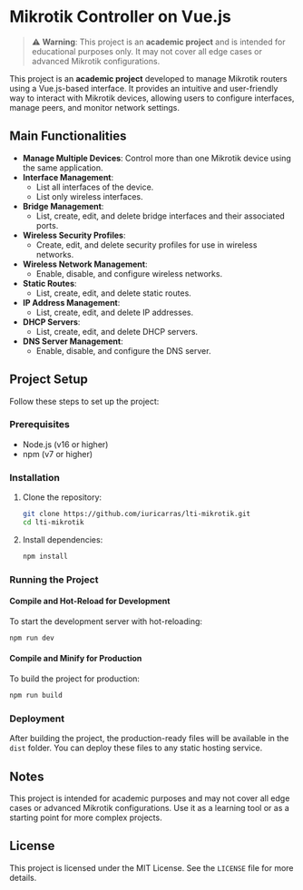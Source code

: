# Mikrotik Controller on Vue.js

> ⚠️ **Warning**: This project is an **academic project** and is intended for educational purposes only. It may not cover all edge cases or advanced Mikrotik configurations.

This project is an **academic project** developed to manage Mikrotik routers using a Vue.js-based interface. It provides an intuitive and user-friendly way to interact with Mikrotik devices, allowing users to configure interfaces, manage peers, and monitor network settings.

## Main Functionalities

- **Manage Multiple Devices**: Control more than one Mikrotik device using the same application.
- **Interface Management**:
  - List all interfaces of the device.
  - List only wireless interfaces.
- **Bridge Management**:
  - List, create, edit, and delete bridge interfaces and their associated ports.
- **Wireless Security Profiles**:
  - Create, edit, and delete security profiles for use in wireless networks.
- **Wireless Network Management**:
  - Enable, disable, and configure wireless networks.
- **Static Routes**:
  - List, create, edit, and delete static routes.
- **IP Address Management**:
  - List, create, edit, and delete IP addresses.
- **DHCP Servers**:
  - List, create, edit, and delete DHCP servers.
- **DNS Server Management**:
  - Enable, disable, and configure the DNS server.

## Project Setup

Follow these steps to set up the project:

### Prerequisites

- Node.js (v16 or higher)
- npm (v7 or higher)

### Installation

1. Clone the repository:
   ```sh
   git clone https://github.com/iuricarras/lti-mikrotik.git
   cd lti-mikrotik
   ```

2. Install dependencies:
   ```sh
   npm install
   ```

### Running the Project

#### Compile and Hot-Reload for Development
To start the development server with hot-reloading:
```sh
npm run dev
```

#### Compile and Minify for Production
To build the project for production:
```sh
npm run build
```

### Deployment
After building the project, the production-ready files will be available in the `dist` folder. You can deploy these files to any static hosting service.

## Notes

This project is intended for academic purposes and may not cover all edge cases or advanced Mikrotik configurations. Use it as a learning tool or as a starting point for more complex projects.

## License

This project is licensed under the MIT License. See the `LICENSE` file for more details.
